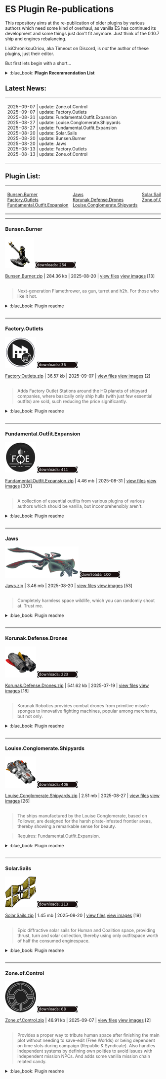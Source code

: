 # ES Plugin Re-publications #

This repository aims at the re-publication of older plugins by various authors which need some kind of overhaul, as vanilla ES has continued its development and some things just don't fit anymore. Just think of the 0.10.7 ship and engines rebalancing.

LixiChronikouOriou, aka Timeout on Discord, is *not* the author of these plugins, just their editor.

But first lets begin with a short...
<details>
<summary>:blue_book: <b>Plugin Recommendation List</b></summary>

This is a set of plugins which I <i>personally</i> regard to be my <i>base</i> setup. They're more or less close to vanilla, and are rounded-off, i.e. new ships and outfits have their own images. Some of them provide basic QoL. However, there's much more interesting stuff out there for any taste, notably the works of <a href='https://github.com/AvianGeneticist'>AvianGeneticist</a>, things barely someone has thought of and testing out the borders of ES's mechanics.<br><br>Consult the <a href='https://endless-sky.github.io/plugins.html'>ES Plugin List</a>, Hecter's <a href='https://github.com/Hecter94/EndlessSky-PluginArchive'>ES Plugin Archive</a>, and the <a href='https://discord.com/channels/251118043411775489/1208535517759807519'>Discord Plugin Release Channel</a> for more.

| Author  | Plugin(s) | Note |
|---------|-----------|------|
| *anonymous* | [RW Ships](https://www.moddb.com/mods/rw-ships) | RW Ships is a must-have, introducing Pickerberry Heavy Industries (HQ New Britain) with shipyards and outfitters. The [RW Extras](https://www.moddb.com/mods/rw-extras) are a collection of neat stuff, from which the human outfits and weapons have been included with permission into [FOE](https://github.com/LixiChronikouOriou/ES-plugins?tab=readme-ov-file#fundamentaloutfitexpansion) for being, well, fundamental. |
| [Daeridanii](https://github.com/Daeridanii1?tab=repositories) | [DAIS](https://github.com/Daeridanii1/DAIS) | Popular plugin which introduces additional interesting ships. |
| Kitteh | [Cardboard Box](https://discord.com/channels/251118043411775489/1208535517759807519/1375982966135717888) | A testbed for some of Kitteh's creative ideas. Partly has been, and partly potentially will be introduced in Rumskib. Install if you want to be ahead, Kitteh cared for the compatibility to Rumskib. Only available on Discord. |
| [MidnightPlugins](https://github.com/MidnightPlugins?tab=repositories) | [Lost in Midnight](https://github.com/MidnightPlugins/Lost-in-Midnight)<br>[Midnight Expansion](https://github.com/MidnightPlugins/Midnight-Expansion)<br>[Midnight Scrapyard](https://github.com/MidnightPlugins/Midnight-Scrapyard)<br>[Mineral Miser](https://github.com/MidnightPlugins/Mineral-Miser) | Some people consider the Midnight-Trilogy in union with Vanilla ES to form a de-facto ES 1.0.0 |
| [mOctave](https://github.com/mOctave?tab=repositories) | [Blended Ships](https://github.com/mOctave/blended-ships) | Nomen est omen. The difference to blended whiskey is, that these ships remain premium. |
| [TheGiraffe3](https://github.com/TheGiraffe3?tab=repositories) | [Rumskib](https://github.com/TheGiraffe3/rumskib) | While not even the author knows why being named like that, it is an ambitious project of a vanilla+ expansion of ships, outfits and missions. |
| [Zuckung](https://github.com/zuckung?tab=repositories) | [bunrodea.missions](https://github.com/zuckung/endless-sky-plugins/blob/main/README.md#bunrodeamissions)<br>[landing.images](https://github.com/zuckung/endless-sky-plugins/blob/main/README.md#landingimages)<br><br>Mobile:<br>[additional.command.buttons.radial](https://github.com/zuckung/endless-sky-plugins/blob/main/README.md#additionalcommandbuttonsradial)<br><br>Device savers:<br>[no.more.mereti.mines](https://github.com/zuckung/endless-sky-plugins/blob/main/README.md#nomoremeretimines)<br>[too.many.asteroids](https://github.com/zuckung/endless-sky-plugins/blob/main/README.md#toomanyasteroids) | Being the master of small- to mid-size vanilla-compatible QoL plugins, Zuckung's [repo](https://github.com/zuckung/endless-sky-plugins) contains 40+ plugins to check out. |

</details>

## Latest News:
<table>
<tr>
<td><img width="882" height="1"><br>
2025-09-07 | update: Zone.of.Control<br>
2025-09-07 | update: Factory.Outlets<br>
2025-08-31 | update: Fundamental.Outfit.Expansion<br>
2025-08-27 | update: Louise.Conglomerate.Shipyards<br>
2025-08-27 | update: Fundamental.Outfit.Expansion<br>
2025-08-20 | update: Solar.Sails<br>
2025-08-20 | update: Bunsen.Burner<br>
2025-08-20 | update: Jaws<br>
2025-08-13 | update: Factory.Outlets<br>
2025-08-13 | update: Zone.of.Control<br>
<img width="882" height="1"><br>
</td>
</tr>
</table>


## Plugin List:<br>
<table>
<tr valign="top">
<td><img width="294" height="1"><br>
<a href="README.md#BunsenBurner">Bunsen.Burner</a><br>
<a href="README.md#FactoryOutlets">Factory.Outlets</a><br>
<a href="README.md#FundamentalOutfitExpansion">Fundamental.Outfit.Expansion</a><br>
<img width="294" height="1"><br></td><td><img width="294" height="1"><br>
<a href="README.md#Jaws">Jaws</a><br>
<a href="README.md#KorunakDefenseDrones">Korunak.Defense.Drones</a><br>
<a href="README.md#LouiseConglomerateShipyards">Louise.Conglomerate.Shipyards</a><br>
<img width="294" height="1"><br></td><td><img width="294" height="1"><br>
<a href="README.md#SolarSails">Solar.Sails</a><br>
<a href="README.md#ZoneofControl">Zone.of.Control</a><br>
<img width="294" height="1"><br></td></tr></table>





---

### Bunsen.Burner

<img src="myplugins/Bunsen.Burner/icon.png" height="100">

<img src='https://raw.githubusercontent.com/LixiChronikouOriou/ES-plugins-statistics/main/pics/Bunsen.Burner.png'>

[Bunsen.Burner.zip](https://github.com/LixiChronikouOriou/ES-plugins/releases/download/v1.3.0-Bunsen.Burner/Bunsen.Burner.zip) | 284.36 kb | 2025-08-20 | [view files](https://github.com/LixiChronikouOriou/ES-plugins/tree/main/myplugins/Bunsen.Burner/) <a href="res/imagemd/Bunsen.Burner.md">view images</a> [13]<br>
<br>
>Next-generation Flamethrower, as gun, turret and h2h. For those who like it hot.


<details>
<summary>:blue_book: Plugin readme</summary>

### Bunsen Burner ###

**Author: [Nick Barry](https://github.com/ItsNickBarry)**

An overhaul and re-publication of [Flamethrower-Turret-1.1.0](https://github.com/ItsNickBarry/endless-sky-flamethrower-turret). Since the last update of the plugin in January 2021 the Flamethrower was nerfed and got a new outfit image, so the Flamethrower Turret didn't fit anymore to the vanilla Flamethrower.

Therefore, N.Barry's turret was combined with the old vanilla Flamethrower image it was based on to create a next-generation Flamethrower which burns hotter -- the Bunsen Burner. Now with *blue* flames. Naturally, as we are used to, one has to complete Barmy's weapon test mission, written by N.Barry, to unlock it.

Also Darcy Manoel's H2H flamethrower, which is based on the same design, was added as the Bunsen Torch. Available during the war, it will be banned afterwards as inhumane and only be obtainable on Pirate-ruled planets. However, legally bought torches still won't be fined because of exception rules in the corresponding paragraphs.

**Changelog**

| Date | Version | Comment |
|------|---------|---------|
| 2025-08-20 | 1.3.0 | Doubled probability for Barmy's Bunsen-mission. Added event-triggered addition to fleets (Free Worlds, Militia, Southern Pirates). |
| 2025-07-19 | 1.2.0 | Added support for Omnis. |
| 2025-06-12 | 1.1.2 | Fixes. Added series and index specifications. |
| 2025-06-01 | 1.1.1 | Minor metadata fix. Clarification in torch's description. |
| 2025-05-18 | 1.1.0 | Added H2H Bunsen Torch. |
| 2025-05-03 | 1.0.2 | Metadata files fixes. |
| 2025-04-28 | 1.0.1 | Readme and copyright fixes. |
| 2025-04-28 | 1.0.0 | Overhaul and Re-publication as *Bunsen Burner*. |
| 2021-01-26 | - | Last Update of the *Flamethrower Turret* plugin. |

</details>

<br>


---

### Factory.Outlets

<img src="myplugins/Factory.Outlets/icon.png" height="100">

<img src='https://raw.githubusercontent.com/LixiChronikouOriou/ES-plugins-statistics/main/pics/Factory.Outlets.png'>

[Factory.Outlets.zip](https://github.com/LixiChronikouOriou/ES-plugins/releases/download/v1.1.0-Factory.Outlets/Factory.Outlets.zip) | 36.57 kb | 2025-09-07 | [view files](https://github.com/LixiChronikouOriou/ES-plugins/tree/main/myplugins/Factory.Outlets/) <a href="res/imagemd/Factory.Outlets.md">view images</a> [2]<br>
<br>
>Adds Factory Outlet Stations around the HQ planets of shipyard companies, where basically only ship hulls (with just few essential outfits) are sold, such reducing the price significantly.


<details>
<summary>:blue_book: Plugin readme</summary>

### Factory Outlets ###

**Author: [Lifeyouristhis](https://github.com/lifeyouristhis), [Timeout](https://github.com/LixiChronikouOriou)**

**Thanks**: Zuckung

Ship price = hull + outfit prices. This simple equation has the consequence that ships can be overprized when one intends to replace most of the outfits anyway, and one would basically need only the hull.

Based on an idea of [Lifeyouristhis](https://github.com/lifeyouristhis), this plugin introduces *Factory Outlets*. Around the headquarter planets of the shipyard companies stations have been placed which sell their ships with only a minimum sets of outfits, just enough to let a ship fly. For instance, a Leviathan's standard price is 17.1 Mio credits, but at the Betelgeuse Factory Outlet station it's only 9.9 Mio.

No factory outlet for Navy ships, because lore. No factory outlet ship variants for fighter and drones, because senseless.

Currently the plugins [DAIS](https://github.com/Daeridanii1/DAIS), [RW Ships](https://www.moddb.com/mods/rw-ships) and [Louise Conglomerate Shipyards](https://github.com/LixiChronikouOriou/ES-plugins/blob/main/README.md#LouiseConglomerateShipyards) are supported. More are intended.

| Shipyard | HQ System |
|--------|----------|
| Betelgeuse  | Betelgeuse |
| Lionheart   | Epsilon Leonis |
| [Louise](https://github.com/LixiChronikouOriou/ES-plugins/blob/main/README.md#LouiseConglomerateShipyards)      | Alphard |
| Megaparsec  | Mirfak |
| [Pickerberry](https://www.moddb.com/mods/rw-ships) | Dabih |
| Southbound  | Zubeneschamali |
| Syndicate   | Achernar |
| Tarazed     | Tarazed |
| [Thule](https://github.com/Daeridanii1/DAIS) | Men (Thule, on-planet) |
| Tycho       | Sol (Luna, on-planet) |


**Changelog**

| Date | Version | Comment |
|------|---------|---------|
| 2025-09-07 | 1.1.0 | Added support for [DAIS](https://github.com/Daeridanii1/DAIS). Adjusted icon. |
| 2025-08-13 | 1.0.0 | Complete re-implementation. Ships come with minimal outfits, sold in factory outlet stations around the shipyards' HQ planets. Plugins [RW Ships](https://www.moddb.com/mods/rw-ships) and [Louise Conglomerate Shipyards](https://github.com/LixiChronikouOriou/ES-plugins/blob/main/README.md#LouiseConglomerateShipyards) supported. |
| 2017-09-14 | - | Last update of the *Bare Ships* plugin by Lifeyouristhis. |

</details>

<br>


---

### Fundamental.Outfit.Expansion

<img src="myplugins/Fundamental.Outfit.Expansion/icon.png" height="100">

<img src='https://raw.githubusercontent.com/LixiChronikouOriou/ES-plugins-statistics/main/pics/Fundamental.Outfit.Expansion.png'>

[Fundamental.Outfit.Expansion.zip](https://github.com/LixiChronikouOriou/ES-plugins/releases/download/v1.5.1-Fundamental.Outfit.Expansion/Fundamental.Outfit.Expansion.zip) | 4.46 mb | 2025-08-31 | [view files](https://github.com/LixiChronikouOriou/ES-plugins/tree/main/myplugins/Fundamental.Outfit.Expansion/) <a href="res/imagemd/Fundamental.Outfit.Expansion.md">view images</a> [307]<br>
<br>
>A collection of essential outfits from various plugins of various authors which should be vanilla, but incomprehensibly aren't.


<details>
<summary>:blue_book: Plugin readme</summary>

### Fundamental Outfit Expansion ###

**Authors:** see table

**Thanks for feedback and discussions:** AvianGeneticist, Cend, Kassandra Haruki, Keilaph, Kitteh, Questenberg, Unknown_Rawrs

**Notes**
- Other fundamental content can be found in the plugin recommendation list, especially see [Rumskib](https://github.com/TheGiraffe3/rumskib) for Plasma Turrets (Single, Quad) and Gatling Turrets (Single, Triple, Quad).
- Overwrites the vanilla Heavy Blaster. Justified, as the vanilla HB's lore is imho heretic to the original by 1010todd.
- Contains the ES-wide only adaptive reactor -- Synatom's Sentinel Reactor.
- The original concept for FOE's Shipwright Gear was introduced by Darcy Manoel and  [Hurleveur](https://github.com/Hurleveur) with the Shipwright Gear in [Fluff](https://github.com/Hecter94/EndlessSky-PluginArchive/blob/main/res/mds/ships.md#fluff) resp. the Repair Team in [Unfettered Innovations](https://github.com/Hurleveur/unfettered-innovations). The stats are a mix-up inspired from those. The concept was extended by toolset-slots and evolved into the Hesperian Toolbox.

**Content**
| Creator | Outfit | Origin |
|---------|--------|--------|
| *anonymous* | Afterburner Steerings<br>Heavy Rocket Turret<br>Meteor Turret<br>Sidewinder VLS<br>Dual Mining Laser Turret<br>Hailstorm Missile<br>Rapier Missile<br>Thunderbolt Missile<br>Surveillance Radar<br>Tactical Radar | [RW Extras](https://www.moddb.com/mods/rw-extras/downloads) collection
| [1010todd](https://github.com/1010todd) | Heavy Blasters<br>Nuke Turret | [Heavy Blaster](https://github.com/endless-sky/endless-sky/discussions/7928)<br>[Nuke Turret](https://github.com/endless-sky/endless-sky/discussions/7928) |
| [AvianGeneticist](https://github.com/AvianGeneticist) | Compressed Fuel Pod<br>Covalent Proton Turret<br>Naval Shields<br>PDP Batteries<br>Plasma Howitzer<br>Plasma Repeater Turret<br>Sentinel Reactor | [ZOE](https://github.com/AvianGeneticist/Zoura-s-Outfits-Expanded) |
| [Demolish238](https://github.com/demolish238) | Small Outfit Expansion<br>Living Space Removal<br>Marine, Ranger & Trooper Gears<br>Extended Bunk Room<br>Sizeable Map<br>Type 0 & 5 Radiant Engines | [QOL Outfits](https://github.com/demolish238/QOL-Outfits) |
| [J.C.Hamlin](https://github.com/jchamlin) | Particle Turrets | [Marauder Bactrian](https://github.com/jchamlin/marauder-bactrian) |
| [Loyse](https://github.com/loiseeer) | Barrage Blaster<br>Flak Cannon | [Louise](https://github.com/LixiChronikouOriou/ES-plugins/blob/main/README.md#LouiseConglomerateShipyards) |
| [Timeout](https://github.com/LixiChronikouOriou) | Hesperian Toolbox<br>HTS Artisan<br>HTS Crafter<br>Hesperian Red Lager | FOE |
| [TheronEpic](https://github.com/TheronEpic) | Fuel Shields | [Epic Outfits](https://github.com/Hecter94/EndlessSky-PluginArchive/blob/main/res/mds/outfits.md#epic-outfits) |
| [	Tommaso Becca](https://github.com/beccabunny) | Slave<br>Active Radar Jammer<br>Interference Emitters<br>Javelin Pod Turret | [Pirate Expansion](https://github.com/beccabunny/Pirate-Expansion) |

**Changelog**

| Date | Version | Comment |
|------|---------|---------|
| 2025-08-31 | 1.5.1 | Buffed the power output and made the Sentinel Reactor adaptive to the ship's current heat level. Added FOE-equipped variants to Syndicate fleets. |
| 2025-08-27 | 1.5.0 | Event fixes and tinkering. Removed Single Plasma Turret, only left its definition for compatibility (instead see [Rumskib](https://github.com/TheGiraffe3/rumskib)). Replaced images for Single and Dual Particle Turrets by ones in modern style. Fixed restocks for Flak Cannon and Javelin Pod Turret. Fuel shields now provide fuel protection. Removed for now the negative leak protection from compressed fuel pod because there's nothing that actually causes leak damage yet. Type 0 Radiant Engines also in advanced Wanderer outfitter, not only basic one. Removed unused files, beautified icon. |
| 2025-07-19 | 1.4.0 | Added support for Omnis. Plus hotfixes. |
| 2025-07-11 | 1.3.0 | Added subset of Pirate Expansion, updated with series and index specifications. Updated missile turrets after author's update. Reduced fuel consumption of the fuel shields. |
| 2025-06-12 | 1.2.1 | Fixes. Tweaked PDP batteries. Added series and index specifications. |
| 2025-06-01 | 1.2.0 | Added subset of ZOE with modified stats and extended by events. Added Single Plasma Turret and reworked Fuel Shields from Epic Outfits, also adding events. Established compatibility to ZOE and Epic Outfits. Limited Red Lager to Mars. |
| 2025-05-27 | 1.1.0 | Added Nuke Turret, new projectile and sound for Heavy Blasters from PR #11358, added subsets of QOL Outfits and RW Extras, buffed Shipwright Gear, added Hesperian Red Lager, Hesperian Toolbox incl. HTS tools. |
| 2025-05-18 | 1.0.0 | Initial publication with Barrage Blaster, Flak Cannon, Heavy Blasters, Particle Turrets, Shipwright Gear. |

</details>

<br>


---

### Jaws

<img src="myplugins/Jaws/icon.png" height="100">

<img src='https://raw.githubusercontent.com/LixiChronikouOriou/ES-plugins-statistics/main/pics/Jaws.png'>

[Jaws.zip](https://github.com/LixiChronikouOriou/ES-plugins/releases/download/v1.2.2-Jaws/Jaws.zip) | 3.46 mb | 2025-08-20 | [view files](https://github.com/LixiChronikouOriou/ES-plugins/tree/main/myplugins/Jaws/) <a href="res/imagemd/Jaws.md">view images</a> [53]<br>
<br>
>Completely harmless space wildlife, which you can randomly shoot at. Trust me.


<details>
<summary>:blue_book: Plugin readme</summary>

### Jaws ###

**Author: [Timeout](https://github.com/LixiChronikouOriou)**

**Artwork: [Tearcell](https://tearcellgames.itch.io/cosmic-canidae-assets)**

**Thanks**: Zuckung

Adds the Antaren Thresher to Gossamer and neighboring systems, which consumes void fish, asteroids and since recently also Abberants. Once inhabited also Arachi space and even Antares, but out of unknown reasons went extinct there long ago.

Completely harmless.

Inspired by the Spaceshark from [Mil-taj Protectorate](https://github.com/demolish238/Mil-taj-Protectorate) by [Demolish238](https://github.com/demolish238), which was derived from the Antaren Thresher in [Cosmic Canidae](https://tearcellgames.itch.io/cosmic-canidae) by [Tearcell](https://tearcellgames.itch.io).

Can be found in Omnis under the Vyrmeids.

In the Thresher's habitat you can find crunched, i.e. derelict, Aberrants with otherwise extremely rare items to plunder.

**Changelog**

| Date | Version | Comment |
|------|---------|---------|
| 2025-08-20 | 1.2.2 | Changed electrophorus glow effect color to blue. |
| 2025-08-06 | 1.2.1 | Replaced custom on-death effect with an appropriate vanilla one, such significantly reducing file size. |
| 2025-08-05 | 1.2.0 | Habitat expansion, added derelict Aberrants with rare items, tweaked stats, added image for ripping maw, becoming also the new icon. Reduced plugin size further. | 
| 2025-07-19 | 1.1.0 | Added support for Omnis. |
| 2025-07-11 | 1.0.0 | Creature relocation, and complete redesign of lore, stats and appearance. Reduced requirements regarding free storage space by 2/3. |
| 2024-11-02 | - | Release of [Mil-taj Protectorate](https://github.com/demolish238/Mil-taj-Protectorate) |
| 2022-02-13 | - | Release of [Cosmic Canidae](https://tearcellgames.itch.io/cosmic-canidae) |

</details>

<br>


---

### Korunak.Defense.Drones

<img src="myplugins/Korunak.Defense.Drones/icon.png" height="100">

<img src='https://raw.githubusercontent.com/LixiChronikouOriou/ES-plugins-statistics/main/pics/Korunak.Defense.Drones.png'>

[Korunak.Defense.Drones.zip](https://github.com/LixiChronikouOriou/ES-plugins/releases/download/v1.1.0-Korunak.Defense.Drones/Korunak.Defense.Drones.zip) | 541.62 kb | 2025-07-19 | [view files](https://github.com/LixiChronikouOriou/ES-plugins/tree/main/myplugins/Korunak.Defense.Drones/) <a href="res/imagemd/Korunak.Defense.Drones.md">view images</a> [18]<br>
<br>
>Korunak Robotics provides combat drones from primitive missile sponges to innovative fighting machines, popular among merchants, but not only.


<details>
<summary>:blue_book: Plugin readme</summary>

### Korunak Defense Drones ###

**Author: [Starmlerp](https://github.com/starmlerp)**

**Artwork: [Loyse](https://github.com/loiseeer), [Becca](https://github.com/beccabunny)**

**Thanks**: Kitteh

An overhaul and republication of the [Defense Drone Plugin](https://github.com/starmlerp/ESDefenseDronePlugin), with consideration of the corresponding ES PRs [#5071](https://github.com/endless-sky/endless-sky/pull/5071) and [#5417](https://github.com/endless-sky/endless-sky/pull/5417).

Being distributed over a plugin and two PRs from May to October 2020, Starmlerp's idea has never been  consolidated into a whole. Nevertheless there's even a serious modern plugin, [RW Ships](https://www.moddb.com/mods/rw-ships) which takes the original plugin into account. It was time to modernize the stats, bring everything together, and round off.

Korunak Robotics is a sister company of Korunak Photovoltaics. Except of houshold drones of any kind like the Vroomba or the Sheepomotion, it also became well-known for its space combat drones. Popular among merchants, the [classified] became interested to [paragraph classified]. Therefore, [2 pages classified], so finally [10 pages classified].

The basic *Defense Drone* is available from the beginning, the *Nock* in-war, the *Super Nock* post-war. Further, the plugin brings a drone-carrying modification of the Freighter and involves [classified].

**Changelog**

| Date | Version | Comment |
|------|---------|---------|
| 2025-07-19 | 1.1.0 | Added support for Omnis. |
| 2025-06-01 | 1.0.4 | Minor metadata fix. |
| 2025-05-18 | 1.0.3 | Cheapened the drones reasonably. Adjusted icon. |
| 2025-05-04 | 1.0.2 | Event fix. Gun- and Enginepoint corrections. |
| 2025-05-04 | 1.0.1 | Sprite de-hazification. Drone repricing. |
| 2025-05-03 | 1.0.0 | Overhaul and Re-publication as *Korunak Defense Drones*. |
| 2020-10-07 | - | ES PR #5417 |
| 2020-09-30 | - | Last Update of the *Defense Drones Plugin*. |
| 2020-05-16 | - | ES PR #5071 |

</details>

<br>


---

### Louise.Conglomerate.Shipyards

<img src="myplugins/Louise.Conglomerate.Shipyards/icon.png" height="100">

<img src='https://raw.githubusercontent.com/LixiChronikouOriou/ES-plugins-statistics/main/pics/Louise.Conglomerate.Shipyards.png'>

[Louise.Conglomerate.Shipyards.zip](https://github.com/LixiChronikouOriou/ES-plugins/releases/download/v1.2.1-Louise.Conglomerate.Shipyards/Louise.Conglomerate.Shipyards.zip) | 2.51 mb | 2025-08-27 | [view files](https://github.com/LixiChronikouOriou/ES-plugins/tree/main/myplugins/Louise.Conglomerate.Shipyards/) <a href="res/imagemd/Louise.Conglomerate.Shipyards.md">view images</a> [26]<br>
<br>
>The ships manufactured by the Louise Conglomerate, based on Follower, are designed for the harsh pirate-infested frontier areas, thereby showing a remarkable sense for beauty.

>Requires: Fundamental.Outfit.Expansion.


<details>
<summary>:blue_book: Plugin readme</summary>

### Louise Conglomerate Shipyards ###

**Author: [Loyse](https://github.com/loiseeer)**

**Requires**: [Fundamental.Outfit.Expansion](https://github.com/LixiChronikouOriou/ES-plugins/blob/main/README.md#FundamentalOutfitExpansion)

**Thanks**: Kitteh, Corvettefan

An overhaul and republication of the [More Ships Plugin](https://github.com/loiseeer/The-more-ships-plugin). This jewel had to be polished regarding the stats, as it was updated last in May 2020. Luckily Loyse gave permission, and the idea to call the shipyard *Louise*.

Lore-wise the Louise Conglomerate is one of the Syndicate's megacorps with activities in many sectors. Its shipyards focus on ships for the harsh pirate-infested systems and therefore are centered around robustness and agility, at that keeping a remarkable sense for beautiful design. Preferred shipyard of the Space Hansa, which despises Pirates, and has no trust at all in the ability of any government to solve this long-lasting issue.

Yeer e Ki Cooperative Shipyards reached out to the Louise Conglomerate, and signed a contract for a licensed production of 3 ship models on Makerplace, equipped with Hai technology, in an ambitious advance to mess up business of Imo Loo Meer Corporation and the Mon Ki i'Hiya Consortium.

**Changelog**

| Date | Version | Comment |
|------|---------|---------|
| 2025-08-27 | 1.2.1 | Ship variant fix to align with FOE 1.5.0 |
| 2025-07-19 | 1.2.0 | Added support for Omnis. |
| 2025-06-01 | 1.1.1 | Tweaked stock sale outfits. |
| 2025-05-18 | 1.1.0 | Re-balanced the ships and their variants. Moved weapons to [FOE](https://github.com/LixiChronikouOriou/ES-plugins/blob/main/README.md#FundamentalOutfitExpansion). Pathfinder got 2 and Bulk Boxer 5 drone bays. Removed shipyards on Pirate planets. Added shipyard on Makerplace in Hai space. |
| 2025-05-04 | 1.0.3 | Added @2x images. |
| 2025-05-03 | 1.0.2 | Metadata file fixes. |
| 2025-04-27 | 1.0.1 | Fixes considering stand-alonization. |
| 2025-04-27 | 1.0.0 | Overhaul and Re-publication as *Louise Conglomerate Shipyards*. |
| 2020-05-31 | - | Last Update of the *More Ships Plugin*. |

</details>

<br>


---

### Solar.Sails

<img src="myplugins/Solar.Sails/icon.png" height="100">

<img src='https://raw.githubusercontent.com/LixiChronikouOriou/ES-plugins-statistics/main/pics/Solar.Sails.png'>

[Solar.Sails.zip](https://github.com/LixiChronikouOriou/ES-plugins/releases/download/v2.1.0-Solar.Sails/Solar.Sails.zip) | 1.45 mb | 2025-08-20 | [view files](https://github.com/LixiChronikouOriou/ES-plugins/tree/main/myplugins/Solar.Sails/) <a href="res/imagemd/Solar.Sails.md">view images</a> [19]<br>
<br>
>Epic diffractive solar sails for Human and Coalition space, providing thrust, turn and solar collection, thereby using only outfitspace worth of half the consumed enginespace.


<details>
<summary>:blue_book: Plugin readme</summary>

### Solar Sails ###

**Author: [TheronEpic](https://github.com/TheronEpic)**

**Thanks:** Kitteh

An overhaul and re-publication of TheronEpic's [Solar Sails](https://github.com/TheronEpic/theronepic-solar-sails). Since the last update of the plugin in October 2020 there have been made massive changes in ES considering engines, so a stat overhaul was overdue. Also various syntax bugs had to be hunted down, and some gaps have been filled, e.g. considering variants, as seemingly TheronEpic could not complete the work on this plugin.

One major change made, proposed by **Kitteh**, was to switch from reflective to diffractive solar sails. Therefore the sails, besides providing thrust and turn, also generate energy. However, reverse thrust as introduced by the original, was removed because of a lack of explainability.

This plugins replaces the sales of Shuttle, Heavy Shuttle, Bounder, Arrow, Hogshead, Star Queen, Star Barge, Freighter and Sunder with sail variants, superior to the vanilla versions. Also removes the shipyard "Basic Ships" from every planet with "Betelgeuse Basics" and/or "Syndicate Basics" shipyards.

**Changelog**

| Date | Version | Comment |
|------|---------|---------|
| 2025-08-20 | 2.1.0 | Added sale variants with sails for Shuttle, Heavy Shuttle, Bounder, Arrow, Hogshead, Star Queen, Star Barge, Freighter and Sunder, replacing the vanilla sales of these ships. Changed merchant fleets correspondingly with varying region-dependent probabilities. Removed shipyard "Basic Ships" from every planet with "Betelgeuse Basics" and/or "Syndicate Basics" shipyards. |
| 2025-07-19 | 2.0.2 | Fixes. |
| 2025-06-12 | 2.0.1 | Added series and index specifications. Removed unused files. Changed icon. |
| 2025-06-01 | 2.0.0 | Complete rework -- Made the solar sails to be diffractive, i.e. added solar collection. Buffed relation of turn/thrust to used engine/outfit space, change from turn/thrust heat to solar heat, and removed reverse thrust. Also removed front sail variants, and KP-3 and KPM-6 panels. Added @2x images. Removed experimental status. |
| 2025-05-18 | 1.0.0 | Overhaul and Re-publication. |
| 2020-10-30 | - | Last Update of the original *Solar Sails* plugin. |

</details>

<br>


---

### Zone.of.Control

<img src="myplugins/Zone.of.Control/icon.png" height="100">

<img src='https://raw.githubusercontent.com/LixiChronikouOriou/ES-plugins-statistics/main/pics/Zone.of.Control.png'>

[Zone.of.Control.zip](https://github.com/LixiChronikouOriou/ES-plugins/releases/download/v1.1.0-Zone.of.Control/Zone.of.Control.zip) | 46.91 kb | 2025-09-07 | [view files](https://github.com/LixiChronikouOriou/ES-plugins/tree/main/myplugins/Zone.of.Control/) <a href="res/imagemd/Zone.of.Control.md">view images</a> [2]<br>
<br>
>Provides a proper way to tribute human space after finishing the main plot without needing to save-edit (Free Worlds) or being dependent on time slots during campaign (Republic & Syndicate). Also handles independent systems by defining own polities to avoid issues with independent mission NPCs. And adds some vanilla mission chain related candy.


<details>
<summary>:blue_book: Plugin readme</summary>

### Zone of Control ###

**Author: [Timeout](https://github.com/LixiChronikouOriou)**

#### Introduction ####
In vanilla, tributing human space is a bit tedious because there are no mechanisms for making peace with the factions. The only systems which don't cause issues are the Pirates' ones. To tribute the Free Worlds one has to save-edit afterwards, for tributing Republic and Syndicate one has to use the phases during the main campaign to profit from the reputation reset afterwards. Independent systems like Men cause problems with neutral mission NPCs, so one has to save-edit here, too. Also the monastery planets New Tibet and Harmony cannot be tributed in vanilla, causing ugly spots on the conquest map.

#### Features ####
This post-campaign plugin solves this issue by providing a peace-making mechanism after tributing all systems of a faction, and by introducing polities for independent systems. Further, some planets will pay you tribute without a fight after the completion of a mission chain. Also New Tibet and Harmony will pay symbolic tribute of 1 credit to color the map. Deneb will fall to you after having conquered Republic, Syndicate and Free Worlds.

Has individual dialogue boxes for each of the following situations.

| Faction | Requires | Results |
|---------|----------|----------|
| Free Worlds | Main plot complete. All FW systems except Alioth and Girtab dominated. | Recovered reputation for FW and Militia. Revoked militia license will be restored. New Tibet (Alioth) and Harmony (Girtab) will pay symbolic tribute (1 credit) to color the map properly. |
| Republic | Main plot complete. All Republican systems dominated. | Recovered reputation for Republic, Deep Security and Militia. Revoked navy licenses will **not** be restored. |
| Syndicate | Main plot complete. All Syndicate systems dominated. | Recovered reputation for Syndicate. |
| Free State <sup>1</sup> | Main plot complete. All Free State systems dominated. | Recovered reputation for Free State and Militia. |
| Commonwealth<sup>2</sup> | Main plot complete. All Commonwealth systems dominated. | Recovered reputation for Commonwealth and Militia. |

1) A new polity for the independent system of Men. Includes Antares, if it remains neutral after the campaign.
2) A new polity, emerging if the system Tarazed has not joined the Free Worlds during the campaign. Includes also the inhabited systems Dabih and Albireo.

| Planet | Requires | Results |
|--------|----------|---------|
| Haven | 90 days after "Ice Queen 8: done", and Haven isn't tributed currently. | Haven dominated. |
| Norn | 90 days after "Stone to Hope: Thanks: offered", and Norn isn't tributed currently. | Norn dominated. |
| Poisonwood | 30 days after "event: liberation of Poisonwood" (and done it the proper way) and "main plot completed", and Poisonwood isn't tributed currently. | Poisonwood dominated. |
| Pugglemug<br>Pugglequat | Has tributed all of Republic, Syndicate and Free Worlds | Both planets of the Deneb system are dominated. |
| Windblain | 30 days after "Hjlod Remembers Windblain: done", and Windblain isn't tributed currently. | Windblain dominated. |

**Changelog**

| Date | Version | Comment |
|------|---------|---------|
| 2025-09-07 | 1.1.0 | Tarazed will become independent as the *Commonwealth* after the main campaign, if it hasn't joined the FW. Buffed Commonwealth defense. Plus some maintenance stuff. |
| 2025-08-13 | 1.0.1 | Added missing Deneb system. Added militia reputation to be restored after Republic tributed. Now set new reputation after conquest only to 1, if the player's faction reputation really has become smaller than 1. Resized icon. |
| 2025-08-09 | 1.0.0 | Initial release. |



</details>

<br>
